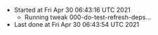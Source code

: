   - Started at Fri Apr 30 06:43:16 UTC 2021
    - Running tweak 000-do-test-refresh-deps...
  - Last done at Fri Apr 30 06:43:54 UTC 2021
